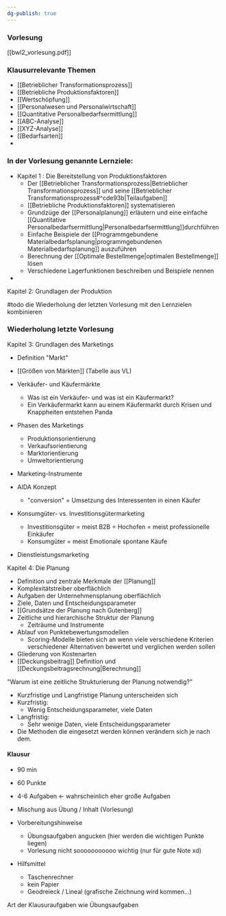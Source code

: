 ```yaml
---
dg-publish: true
---
```

### Vorlesung
[[bwl2_vorlesung.pdf]]

### Klausurrelevante Themen
- [[Betrieblicher Transformationsprozess]]
- [[Betriebliche Produktionsfaktoren]]
- [[Wertschöpfung]]
- [[Personalwesen und Personalwirtschaft]]
- [[Quantitative Personalbedarfsermittlung]]
- [[ABC-Analyse]]
- [[XYZ-Analyse]]
- [[Bedarfsarten]]
- 


### In der Vorlesung genannte Lernziele:
- Kapitel 1 : Die Bereitstellung von Produktionsfaktoren
	- Der [[Betrieblicher Transformationsprozess|Betrieblicher Transformationsprozess]] und seine [[Betrieblicher Transformationsprozess#^cde93b|Teilaufgaben]] 
	- [[Betriebliche Produktionsfaktoren]] systematisieren
	- Grundzüge der [[Personalplanung]] erläutern und eine einfache [[Quantitative Personalbedarfsermittlung|Personalbedarfsermittlung]]durchführen
	- Einfache Beispiele der [[Programmgebundene Materialbedarfsplanung|programmgebundenen Materialbedarfsplanung]] auszuführen
	- Berechnung der [[Optimale Bestellmenge|optimalen Bestellmenge]] lösen
	- Verschiedene Lagerfunktionen beschreiben und Beispiele nennen
- 


Kapitel 2: Grundlagen der Produktion





#todo die Wiederholung der letzten Vorlesung mit den Lernzielen kombinieren

### Wiederholung letzte Vorlesung

Kapitel 3: Grundlagen des Marketings
- Definition "Markt"
- [[Größen von Märkten]]    (Tabelle aus VL)
- Verkäufer- und Käufermärkte
	- Was ist ein Verkäufer- und was ist ein Käufermarkt?
	- Ein Verkäufermarkt kann au einem Käufermarkt durch Krisen und Knappheiten entstehen Panda
- Phasen des Marketings
	- Produktionsorientierung
	- Verkaufsorientierung
	- Marktorientierung
	- Umweltorientierung

- Marketing-Instrumente
- AIDA Konzept
	- "conversion" = Umsetzung des Interessenten in einen Käufer
- Konsumgüter- vs. Investitionsgütermarketing
	- Investitionsgüter = meist B2B = Hochofen = meist professionelle Einkäufer
	- Konsumgüter = meist Emotionale spontane Käufe
- Dienstleistungsmarketing


Kapitel 4: Die Planung
- Definition und zentrale Merkmale der [[Planung]]
- Komplexitätstreiber oberflächlich
- Aufgaben der Unternehmensplanung oberflächlich
- Ziele, Daten und Entscheidungsparameter
- [[Grundsätze der Planung nach Gutenberg]]
- Zeitliche und hierarchische Struktur der Planung
	- Zeiträume und Instrumente
- Ablauf von Punktebewertungsmodellen
	- Scoring-Modelle bieten sich an wenn viele verschiedene Kriterien verschiedener Alternativen bewertet und verglichen werden sollen
- Gliederung von Kostenarten
- [[Deckungsbeitrag]] Definition und [[Deckungsbeitragsrechnung|Berechnung]]




"Warum ist eine zeitliche Strukturierung der Planung notwendig?"
- Kurzfristige und Langfristige Planung unterscheiden sich
- Kurzfristig:
	- Wenig Entscheidungsparameter, viele Daten
- Langfristig:
	- Sehr wenige Daten, viele Entscheidungsparameter
- Die Methoden die eingesetzt werden können verändern sich je nach dem.




#### Klausur
- 90 min
- 60 Punkte
- 4-6 Aufgaben <- wahrscheinlich eher große Aufgaben
- Mischung aus Übung / Inhalt (Vorlesung)

- Vorbereitungshinweise
	- Übungsaufgaben angucken (hier werden die wichtigen Punkte liegen)
	- Vorlesung nicht sooooooooooo wichtig (nur für gute Note xd)

- Hilfsmittel
	- Taschenrechner
	- kein Papier
	- Geodreieck / Lineal (grafische Zeichnung wird kommen...)

Art der Klausuraufgaben wie Übungsaufgaben
